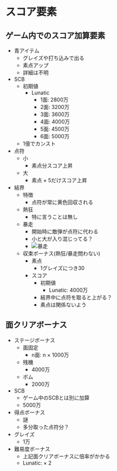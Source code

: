 # スコア要素

## ゲーム内でのスコア加算要素
- 青アイテム
  - グレイズや打ち込みで出る
  - 素点アップ
  - 詳細は不明
- SCB
  - 初期値
    - Lunatic
      - 1面: 2800万
      - 2面: 3200万
      - 3面: 3600万
      - 4面: 4000万
      - 5面: 4500万
      - 6面: 5000万
  - 1億でカンスト
- 点符
  - 小
    - 素点分スコア上昇
  - 大
    - 素点 × 5だけスコア上昇
- 結界
  - 特徴
    - 点符が常に黄色回収される
  - 熱狂
    - 特に言うことは無し
  - 暴走
    - 開始時に敵弾が点符に代わる
    - 小と大が入り混じってる？
    - ![暴走](/content/score-base/rampage.png "暴走")
  - 収束ボーナス(熱狂/暴走問わない)
    - 素点
      - 1グレイズにつき30
    - スコア
      - 初期値
        - Lunatic: 4000万
      - 結界中に点符を取ると上がる？
      - 素点は関係ないよう

## 面クリアボーナス
- ステージボーナス
  - 面固定
    - n面: n × 1000万
  - 残機
    - 4000万
  - ボム
    - 2000万
- SCB
  - ゲーム中のSCBとは別に加算
  - 5000万
- 得点ボーナス
  - 謎
  - 多分取った点符分？
- グレイズ
  - 1万
- 難易度ボーナス
  - 上記面クリアボーナスに倍率がかかる
  - Lunatic: × 2